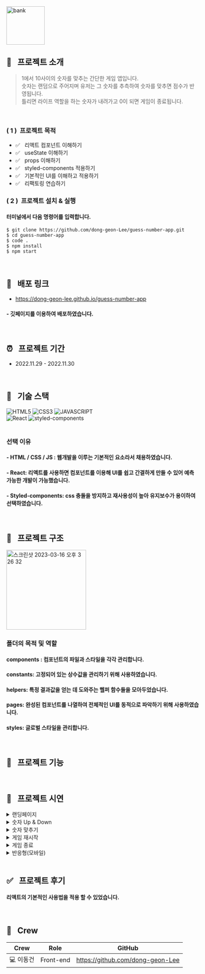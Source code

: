 <img width="100" height="100" alt="bank" src="https://user-images.githubusercontent.com/69576865/207801780-be3f75b6-0bb6-42c1-bcb8-950e32cd1cad.png">


## :mag_right: &nbsp; 프로젝트 소개

> 1에서 10사이의 숫자를 맞추는 간단한 게임 앱입니다.   
> 숫자는 랜덤으로 주어지며 유저는 그 숫자를 추측하여 숫자를 맞추면 점수가 반영됩니다.  
> 틀리면 라이프 역할을 하는 숫자가 내려가고 0이 되면
> 게임이 종료됩니다. 

</br>

### ( 1 ) &nbsp;프로젝트 목적 
- :white_check_mark: &nbsp; 리액트 컴포넌트 이해하기
- :white_check_mark: &nbsp; useState 이해하기
- :white_check_mark: &nbsp; props 이해하기
- :white_check_mark: &nbsp; styled-components 적용하기
- :white_check_mark: &nbsp; 기본적인 UI를 이해하고 적용하기
- :white_check_mark: &nbsp; 리팩토링 연습하기 

### ( 2 ) &nbsp;프로젝트 설치 & 실행
#### 터미널에서 다음 명령어를 입력합니다. 

```
$ git clone https://github.com/dong-geon-Lee/guess-number-app.git
$ cd guess-number-app 
$ code .
$ npm install
$ npm start
```

<br/>

## :link: &nbsp; 배포 링크 
- https://dong-geon-lee.github.io/guess-number-app
#### - 깃페이지를 이용하여 배포하였습니다.
<br/>  

## :alarm_clock: &nbsp; 프로젝트 기간
 - 2022.11.29 - 2022.11.30
<br/>

## :seedling: &nbsp; 기술 스택
![HTML5](https://img.shields.io/badge/HTML5-E34F26?style=for-the-badge&logo=HTML5&logoColor=fff)
![CSS3](https://img.shields.io/badge/CSS3-1572B6?style=for-the-badge&logo=CSS3&logoColor=fff)
![JAVASCRIPT](https://img.shields.io/badge/JavaScript-343a40?style=for-the-badge&logo=JavaScript&logoColor=F7DF1E)  
![React](https://img.shields.io/badge/React-444444?style=for-the-badge&logo=React)
![styled-components](https://img.shields.io/badge/styled--Components-DB7093?style=for-the-badge&logo=styled-components&logoColor=fff)
<br/>
<br/>
### 선택 이유
#### - HTML / CSS / JS : 웹개발을 이루는 기본적인 요소라서 채용하였습니다.
#### - React: 리액트를 사용하면 컴포넌트를 이용해 UI를 쉽고 간결하게 만들 수 있어 예측 가능한 개발이 가능했습니다.
#### - Styled-components: css 충돌을 방지하고 재사용성이 높아 유지보수가 용이하여 선택하였습니다.  
<br/>

## :notebook_with_decorative_cover: &nbsp; 프로젝트 구조
<img width="208" alt="스크린샷 2023-03-16 오후 3 26 32" src="https://user-images.githubusercontent.com/69576865/225532953-64365ce7-694b-4485-9632-8a623f837158.png">

### 폴더의 목적 및 역할 
#### components : 컴포넌트의 파일과 스타일을 각각 관리합니다.  
#### constants: 고정되어 있는 상수값을 관리하기 위해 사용하였습니다. </br>
#### helpers: 특정 결과값을 얻는 데 도와주는 헬퍼 함수들을 모아두었습니다. </br>
#### pages: 완성된 컴포넌트를 나열하여 전체적인 UI를 동적으로 파악하기 위해 사용하였습니다. </br> 
#### styles: 글로벌 스타일을 관리합니다. </br>
</br>

## :herb: &nbsp; 프로젝트 기능

</br>

## :eyes: &nbsp; 프로젝트 시연
<details>
<summary>랜딩페이지</summary>  
<div markdown="1">
</div>
<img width="600" alt=""
 src="https://user-images.githubusercontent.com/69576865/207805522-3b09a6eb-3913-40e6-be1e-c5e0b526b2bc.gif">
</details>

<details>
<summary>숫자 Up & Down</summary>  
<div markdown="1">
</div>
<img width="600" alt=""
 src="https://user-images.githubusercontent.com/69576865/207806123-c7748590-9148-47bc-8805-b9711ee8e9c3.gif">
</details>

<details>
<summary>숫자 맞추기</summary>  
<div markdown="1">
</div>
<img width="600" alt=""
 src="https://user-images.githubusercontent.com/69576865/207806722-d09302bb-2153-423e-821e-b8dbfd59c605.gif">
</details>

<details>
<summary>게임 재시작</summary>  
<div markdown="1">
</div>
<img width="600" alt=""
 src="https://user-images.githubusercontent.com/69576865/207807285-87c3c743-af32-4e68-88bd-ba88f77900f8.gif">
</details>

<details>
<summary>게임 종료</summary>  
<div markdown="1">
</div>
<img width="600" alt=""
 src="https://user-images.githubusercontent.com/69576865/207808425-8f8992bf-6f19-4446-b5f1-1f3d87015743.gif">
</details>

<details>
<summary>반응형(모바일)</summary>  
<div markdown="1">
</div>
<img width="600" alt=""
 src="https://user-images.githubusercontent.com/69576865/208074511-9ad9fa05-85a2-4dcc-ac6c-0f57157b12fd.gif">
</details>
<br/>

## :white_check_mark: &nbsp; 프로젝트 후기

#### 리액트의 기본적인 사용법을 적용 할 수 있었습니다. 


</br>

## :bust_in_silhouette: &nbsp; Crew
Crew | Role | GitHub
----- | ----- | -----
💻 이동건 | Front-end | https://github.com/dong-geon-Lee
<br/>
